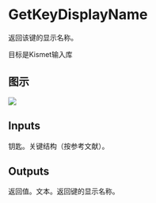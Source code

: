 # GetKeyDisplayName

返回该键的显示名称。

目标是Kismet输入库

## 图示

![]($-20221218-19244287.png)

## Inputs

钥匙。关键结构（按参考文献）。  

## Outputs

返回值。文本。返回键的显示名称。
